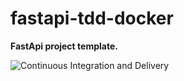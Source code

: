 # fastapi-tdd-docker

**FastApi project template.**

![Continuous Integration and Delivery](https://github.com/gianpDomiziani/fastapi-tdd-docker/workflows/Continuous%20Integration%20and%20Delivery/badge.svg?branch=master)